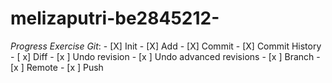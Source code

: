 # melizaputri-be2845212-
_Progress Exercise Git_: - [X] Init - [X] Add - [X] Commit - [X] Commit History - [ x] Diff - [x ] Undo revision - [x ] Undo advanced revisions - [x ] Branch - [x ] Remote - [x ] Push
